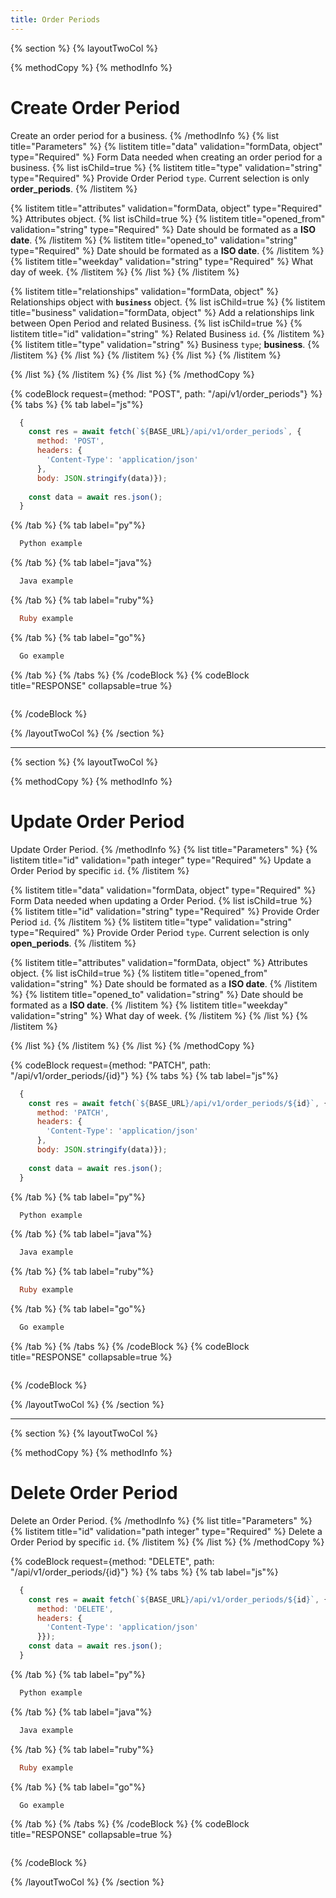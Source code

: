 ```yaml
---
title: Order Periods
---
```

{% section %}
{% layoutTwoCol %}

{% methodCopy %}
{% methodInfo %}
  # Create Order Period
  Create an order period for a business.
{% /methodInfo %}
{% list title="Parameters" %}
  {% listitem title="data" validation="formData, object" type="Required" %}
  Form Data needed when creating an order period for a business.
  {% list isChild=true %}
  {% listitem title="type" validation="string" type="Required" %}
  Provide Order Period `type`. Current selection is only **order_periods**.
  {% /listitem %}

  {% listitem title="attributes" validation="formData, object" type="Required" %}
  Attributes object.
  {% list isChild=true %}
  {% listitem title="opened_from" validation="string" type="Required" %}
  Date should be formated as a **ISO date**.
  {% /listitem %}
  {% listitem title="opened_to" validation="string" type="Required" %}
  Date should be formated as a **ISO date**.
  {% /listitem %}
  {% listitem title="weekday" validation="string" type="Required" %}
  What day of week.
  {% /listitem %}
  {% /list %}
  {% /listitem %}
  
  {% listitem title="relationships" validation="formData, object" %}
  Relationships object with **`business`** object.
  {% list isChild=true %}
  {% listitem title="business" validation="formData, object" %}
  Add a relationships link between Open Period and related Business.
  {% list isChild=true %}
  {% listitem title="id" validation="string" %}
  Related Business `id`.
  {% /listitem %}
  {% listitem title="type" validation="string" %}
  Business `type`; **business**.
  {% /listitem %}
  {% /list %}
  {% /listitem %}
  {% /list %}
  {% /listitem %}
  
  {% /list %}
  {% /listitem %}
{% /list %}
{% /methodCopy %}

{% codeBlock request={method: "POST", path: "/api/v1/order_periods"} %}
{% tabs %}
  {% tab label="js"%}
  ```js
    {
      const res = await fetch(`${BASE_URL}/api/v1/order_periods`, {
        method: 'POST',
        headers: {
          'Content-Type': 'application/json'
        },
        body: JSON.stringify(data)});
        
      const data = await res.json();
    }
  ```
  {% /tab %}
  {% tab label="py"%}
  ```py
    Python example
  ```
  {% /tab %}
  {% tab label="java"%}
  ```java
    Java example
  ```
  {% /tab %}
  {% tab label="ruby"%}
  ```ruby
    Ruby example
  ```
  {% /tab %}
  {% tab label="go"%}
  ```go
    Go example
  ```
  {% /tab %}
{% /tabs %}
{% /codeBlock %}
{% codeBlock title="RESPONSE" collapsable=true %}
  ```json
  ```
{% /codeBlock %}  

{% /layoutTwoCol %}
{% /section %}

- - -

{% section %}
{% layoutTwoCol %}

{% methodCopy %}
{% methodInfo %}
  # Update Order Period
  Update Order Period.
{% /methodInfo %}
{% list title="Parameters" %}
  {% listitem title="id" validation="path integer" type="Required" %}
  Update a Order Period by specific `id`.
  {% /listitem %}

  {% listitem title="data" validation="formData, object" type="Required" %}
  Form Data needed when updating a Order Period.
  {% list isChild=true %}
  {% listitem title="id" validation="string" type="Required" %}
  Provide Order Period `id`.
  {% /listitem %}
  {% listitem title="type" validation="string" type="Required" %}
  Provide Order Period `type`. Current selection is only **open_periods**.
  {% /listitem %}

  {% listitem title="attributes" validation="formData, object" %}
  Attributes object.
  {% list isChild=true %}
  {% listitem title="opened_from" validation="string" %}
  Date should be formated as a **ISO date**.
  {% /listitem %}
  {% listitem title="opened_to" validation="string" %}
  Date should be formated as a **ISO date**.
  {% /listitem %}
  {% listitem title="weekday" validation="string" %}
  What day of week.
  {% /listitem %}
  {% /list %}
  {% /listitem %}
  
  {% /list %}
  {% /listitem %}
{% /list %}
{% /methodCopy %}

{% codeBlock request={method: "PATCH", path: "/api/v1/order_periods/{id}"} %}
{% tabs %}
  {% tab label="js"%}
  ```js
    {
      const res = await fetch(`${BASE_URL}/api/v1/order_periods/${id}`, {
        method: 'PATCH',
        headers: {
          'Content-Type': 'application/json'
        },
        body: JSON.stringify(data)});
        
      const data = await res.json();
    }
  ```
  {% /tab %}
  {% tab label="py"%}
  ```py
    Python example
  ```
  {% /tab %}
  {% tab label="java"%}
  ```java
    Java example
  ```
  {% /tab %}
  {% tab label="ruby"%}
  ```ruby
    Ruby example
  ```
  {% /tab %}
  {% tab label="go"%}
  ```go
    Go example
  ```
  {% /tab %}
{% /tabs %}
{% /codeBlock %}
{% codeBlock title="RESPONSE" collapsable=true %}
  ```json
  ```
{% /codeBlock %}  

{% /layoutTwoCol %}
{% /section %}

- - -

{% section %}
{% layoutTwoCol %}

{% methodCopy %}
{% methodInfo %}
  # Delete Order Period
  Delete an Order Period.
{% /methodInfo %}
{% list title="Parameters" %}
  {% listitem title="id" validation="path integer" type="Required" %}
  Delete a Order Period by specific `id`.
  {% /listitem %}
{% /list %}
{% /methodCopy %}

{% codeBlock request={method: "DELETE", path: "/api/v1/order_periods/{id}"} %}
{% tabs %}
  {% tab label="js"%}
  ```js
    {
      const res = await fetch(`${BASE_URL}/api/v1/order_periods/${id}`, {
        method: 'DELETE',
        headers: {
          'Content-Type': 'application/json'
        }});
      const data = await res.json();
    }
  ```
  {% /tab %}
  {% tab label="py"%}
  ```py
    Python example
  ```
  {% /tab %}
  {% tab label="java"%}
  ```java
    Java example
  ```
  {% /tab %}
  {% tab label="ruby"%}
  ```ruby
    Ruby example
  ```
  {% /tab %}
  {% tab label="go"%}
  ```go
    Go example
  ```
  {% /tab %}
{% /tabs %}
{% /codeBlock %}
{% codeBlock title="RESPONSE" collapsable=true %}
  ```json
  ```
{% /codeBlock %}

{% /layoutTwoCol %}
{% /section %}